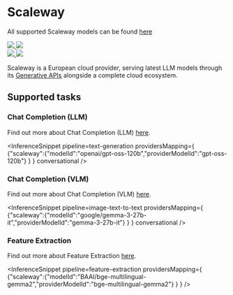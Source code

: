 <!---
WARNING

This markdown file has been generated from a script. Please do not edit it directly.

### Template

If you want to update the content related to scaleway's description, please edit the template file under `https://github.com/huggingface/hub-docs/tree/main/scripts/inference-providers/templates/providers/scaleway.handlebars`.

### Logos

If you want to update scaleway's logo, upload a file by opening a PR on https://huggingface.co/datasets/huggingface/documentation-images/tree/main/inference-providers/logos. Ping @wauplin and @celinah on the PR to let them know you uploaded a new logo.
Logos must be in .png format and be named `scaleway-light.png` and `scaleway-dark.png`. Visit https://huggingface.co/settings/theme to switch between light and dark mode and check that the logos are displayed correctly.

### Generation script

For more details, check out the `generate.ts` script: https://github.com/huggingface/hub-docs/blob/main/scripts/inference-providers/scripts/generate.ts.
--->

# Scaleway

<Tip>

All supported Scaleway models can be found [here](https://huggingface.co/models?inference_provider=scaleway&sort=trending)

</Tip>

<div class="flex justify-center">
    <a href="https://www.scaleway.com" target="_blank">
        <img class="block dark:hidden" src="https://huggingface.co/datasets/huggingface/documentation-images/resolve/main/inference-providers/logos/scaleway-light.png"/>
        <img class="hidden dark:block" src="https://huggingface.co/datasets/huggingface/documentation-images/resolve/main/inference-providers/logos/scaleway-dark.png"/>
    </a>
</div>

<div class="flex">
    <a href="https://huggingface.co/scaleway" target="_blank">
        <img class="block dark:hidden" src="https://huggingface.co/datasets/huggingface/badges/resolve/main/follow-us-on-hf-lg.svg"/>
        <img class="hidden dark:block" src="https://huggingface.co/datasets/huggingface/badges/resolve/main/follow-us-on-hf-lg-dark.svg"/>
    </a>
</div>

Scaleway is a European cloud provider, serving latest LLM models through its [Generative APIs](https://www.scaleway.com/en/generative-apis/) alongside a complete cloud ecosystem.

## Supported tasks


### Chat Completion (LLM)

Find out more about Chat Completion (LLM) [here](../tasks/chat-completion).

<InferenceSnippet
    pipeline=text-generation
    providersMapping={ {"scaleway":{"modelId":"openai/gpt-oss-120b","providerModelId":"gpt-oss-120b"} } }
conversational />


### Chat Completion (VLM)

Find out more about Chat Completion (VLM) [here](../tasks/chat-completion).

<InferenceSnippet
    pipeline=image-text-to-text
    providersMapping={ {"scaleway":{"modelId":"google/gemma-3-27b-it","providerModelId":"gemma-3-27b-it"} } }
conversational />


### Feature Extraction

Find out more about Feature Extraction [here](../tasks/feature_extraction).

<InferenceSnippet
    pipeline=feature-extraction
    providersMapping={ {"scaleway":{"modelId":"BAAI/bge-multilingual-gemma2","providerModelId":"bge-multilingual-gemma2"} } }
/>

